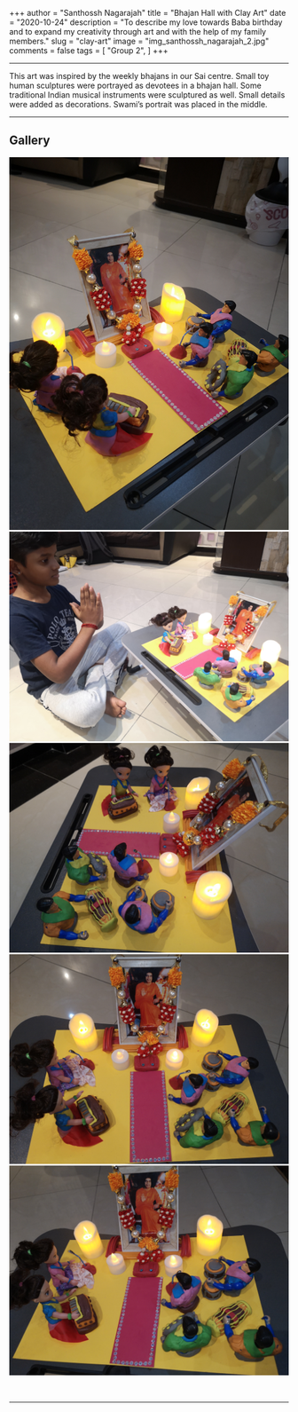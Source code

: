 +++
author = "Santhossh Nagarajah"
title = "Bhajan Hall with Clay Art"
date = "2020-10-24"
description = "To describe my love towards Baba birthday and to expand my creativity through art and with the help of my family members."
slug = "clay-art"
image = "img_santhossh_nagarajah_2.jpg"
comments = false
tags = [
    "Group 2",
]
+++

---

This art was inspired by the weekly bhajans in our Sai centre. Small toy human sculptures were portrayed as devotees in a bhajan hall. Some traditional Indian musical instruments were sculptured as well. Small details were added as decorations. Swami’s portrait was placed in the  middle.

---

## Gallery

![](img_santhossh_nagarajah_1.jpg) ![](img_santhossh_nagarajah_2.jpg) ![](img_santhossh_nagarajah_3.jpg) ![](img_santhossh_nagarajah_4.jpg) ![](img_santhossh_nagarajah_5.jpg)

<br>

---